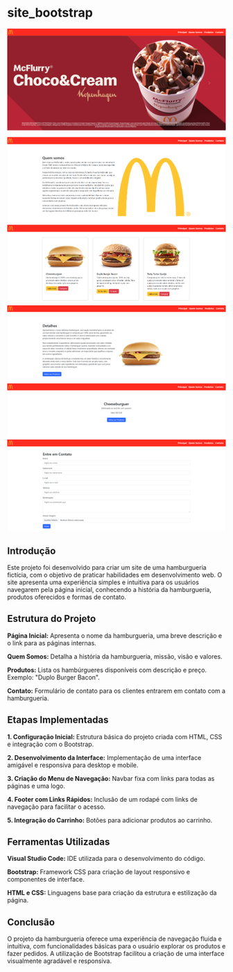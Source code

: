 # site_bootstrap

![alt text](image.png)
![alt text](image-1.png)
![alt text](image-2.png)
![alt text](image-3.png)
![alt text](image-4.png)
![alt text](image-5.png)

## Introdução

Este projeto foi desenvolvido para criar um site de uma hamburgueria fictícia, com o objetivo de praticar habilidades em desenvolvimento web. O site apresenta uma experiência simples e intuitiva para os usuários navegarem pela página inicial, conhecendo a história da hamburgueria, produtos oferecidos e formas de contato.

## Estrutura do Projeto

**Página Inicial:** Apresenta o nome da hamburgueria, uma breve descrição e o link para as páginas internas.

**Quem Somos:** Detalha a história da hamburgueria, missão, visão e valores.

**Produtos:** Lista os hambúrgueres disponíveis com descrição e preço. Exemplo: "Duplo Burger Bacon".

**Contato:** Formulário de contato para os clientes entrarem em contato com a hamburgueria.


## Etapas Implementadas

**1. Configuração Inicial:** Estrutura básica do projeto criada com HTML, CSS e integração com o Bootstrap.


**2. Desenvolvimento da Interface:** Implementação de uma interface amigável e responsiva para desktop e mobile.


**3. Criação do Menu de Navegação:** Navbar fixa com links para todas as páginas e uma logo.


**4. Footer com Links Rápidos:** Inclusão de um rodapé com links de navegação para facilitar o acesso.


**5. Integração do Carrinho:** Botões para adicionar produtos ao carrinho.



## Ferramentas Utilizadas

**Visual Studio Code:** IDE utilizada para o desenvolvimento do código.

**Bootstrap:** Framework CSS para criação de layout responsivo e componentes de interface.

**HTML e CSS:** Linguagens base para criação da estrutura e estilização da página.


## Conclusão

O projeto da hamburgueria oferece uma experiência de navegação fluida e intuitiva, com funcionalidades básicas para o usuário explorar os produtos e fazer pedidos. A utilização de Bootstrap facilitou a criação de uma interface visualmente agradável e responsiva.


